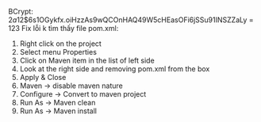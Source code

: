 BCrypt:
$2a$12$6s1OGykfx.oiHzzAs9wQCOnHAQ49W5cHEasOFi6jSSu91INSZZaLy = 123
Fix lỗi k tìm thấy file pom.xml:
  1. Right click on the project
  2. Select menu Properties
  3. Click on Maven item in the list of left side
  4. Look at the right side and removing pom.xml from the box
  6. Apply & Close
  7. Maven -> disable maven nature
  8. Configure -> Convert to maven project
  9. Run As -> Maven clean
  10. Run As -> Maven install
